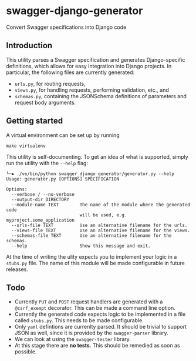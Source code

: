 # swagger-django-generator
Convert Swagger specifications into Django code

## Introduction
This utility parses a Swagger specification and generates Django-specific
definitions, which allows for easy integration into Django projects.
In particular, the following files are currently generated:
* `urls.py`, for routing requests,
* `views.py`, for handling requests, performing validation, etc., and
* `schemas.py`, containing the JSONSchema definitions of parameters and
  request body arguments.

## Getting started
A virtual environment can be set up by running
```
make virtualenv
```
This utility is self-documenting. To get an idea of what is supported, simply
run the utility with the `--help` flag:
```
└─▪ ./ve/bin/python swagger_django_generator/generator.py --help
Usage: generator.py [OPTIONS] SPECIFICATION

Options:
  --verbose / --no-verbose
  --output-dir DIRECTORY
  --module-name TEXT        The name of the module where the generated code
                            will be used, e.g. myproject.some_application
  --urls-file TEXT          Use an alternative filename for the urls.
  --views-file TEXT         Use an alternative filename for the views.
  --schemas-file TEXT       Use an alternative filename for the schemas.
  --help                    Show this message and exit.
```

At the time of writing the ulity expects you to implement your logic in a `stubs.py` file.
The name of this module will be made configurable in future releases.

## Todo
* Currently `PUT` and `POST` request handlers are generated with a `@csrf_exempt` decorator.
This can be made a command line option.
* Currently the generated code expects logic to be implemented in a file called `stubs.py`. This needs to be made configurable.
* Only `yaml` defintions are currenlty parsed. It should be trivial to support JSON as well, since
it is provided by the `swagger-parser` library.
* We can look at using the `swagger-tester` library.
* At this stage there are **no tests**. This should be remedied as soon as possible.


